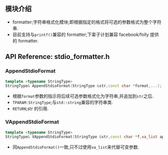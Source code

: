 
## 模块介绍

*   formatter;字符串格式化模块;即根据指定的格式将可选的参数格式为整个字符串.
*   目前支持与`printf()`兼容的 formatter;下辈子计划兼容 facebook/folly 提供的 formatter.

## API Reference: stdio_formatter.h

### AppendStdioFormat

```c++
template <typename StringType>
StringType& AppendStdioFormat(StringType &str,const char *format,...);
```

*   根据`format`参数的指示将后续可选参数格式化为字符串,并追加到`str`之后.
*   `TPARAM:StringType`;与`std::string`兼容的字符串类.
*   `RETURN`;str 的引用.

### VAppendStdioFormat

```c++
template <typename StringType>
StringType& VAppendStdioFormat(StringType &str,const char *f,va_list ap);
```

*   同`AppendStdioFormat()`一致,只不过使用`va_list`来代替可变参数.

